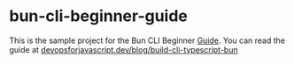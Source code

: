 # bun-cli-beginner-guide

This is the sample project for the Bun CLI Beginner [Guide](https://devopsforjavascript.dev/blog/build-cli-typescript-bun). You can read the guide at [devopsforjavascript.dev/blog/build-cli-typescript-bun](https://devopsforjavascript.dev/blog/build-cli-typescript-bun)
